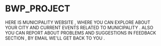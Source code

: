 # BWP_PROJECT
HERE IS MUNICIPALITY WEBSITE , WHERE YOU CAN EXPLORE ABOUT YOUR CITY AND CURRENT EVENTS RELATED TO MUNICIPALITY . 
ALSO YOU CAN REPORT ABOUT PROBLEMS AND SUGGESTIONS IN FEEDBACK SECTION , BY EMAIL WE'LL GET BACK TO YOU .
